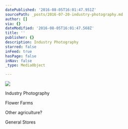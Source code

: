 ```yaml
---
datePublished: '2016-08-05T16:01:47.951Z'
sourcePath: _posts/2016-07-20-industry-photography.md
author: []
via: {}
dateModified: '2016-08-05T16:01:47.568Z'
title: ''
publisher: {}
description: Industry Photography
starred: false
inFeed: true
hasPage: false
inNav: false
_type: MediaObject

---
```

![](https://the-grid-user-content.s3-us-west-2.amazonaws.com/1e4c18f3-1864-4118-acde-d122c81d2950.jpg)

Industry Photography

Flower Farms

Other agriculture? 

General Stores